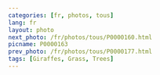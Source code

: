 ```yaml
---
categories: [fr, photos, tous]
lang: fr
layout: photo
next_photo: /fr/photos/tous/P0000160.html
picname: P0000163
prev_photo: /fr/photos/tous/P0000177.html
tags: [Giraffes, Grass, Trees]
---
```

